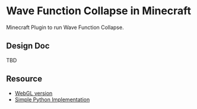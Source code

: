 # Wave Function Collapse in Minecraft

Minecraft Plugin to run Wave Function Collapse.

## Design Doc

TBD

## Resource

- [WebGL version](https://github.com/vasumahesh1/WFC_WebGL)
- [Simple Python Implementation](https://github.com/robert/wavefunction-collapse)
